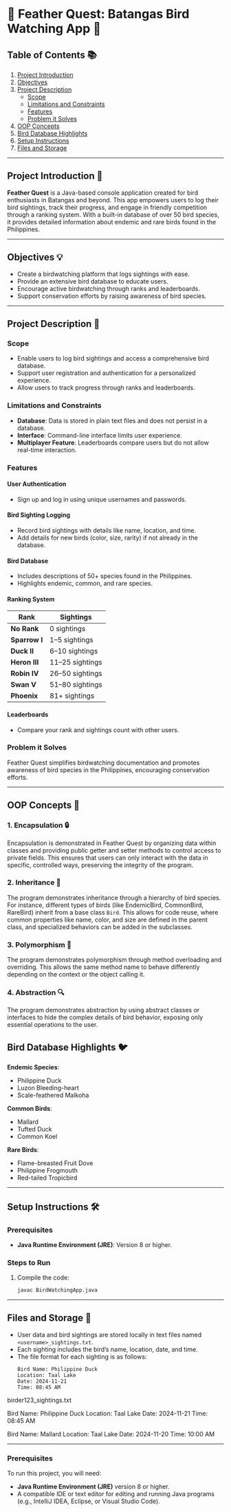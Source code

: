 # 🌿 **Feather Quest: Batangas Bird Watching App** 🌿  

## **Table of Contents** 📚  
1. [Project Introduction](#project-introduction)  
2. [Objectives](#objectives)  
3. [Project Description](#project-description)  
   - [Scope](#scope)  
   - [Limitations and Constraints](#limitations-and-constraints)  
   - [Features](#features)  
   - [Problem it Solves](#problem-it-solves)
4. [OOP Concepts](#oop-concepts)
5. [Bird Database Highlights](#bird-database-highlights)  
6. [Setup Instructions](#setup-instructions)  
7. [Files and Storage](#files-and-storage)  

---

## **Project Introduction** 🚀  
**Feather Quest** is a Java-based console application created for bird enthusiasts in Batangas and beyond. This app empowers users to log their bird sightings, track their progress, and engage in friendly competition through a ranking system. With a built-in database of over 50 bird species, it provides detailed information about endemic and rare birds found in the Philippines.  

---

## **Objectives** 💡  
- Create a birdwatching platform that logs sightings with ease.  
- Provide an extensive bird database to educate users.  
- Encourage active birdwatching through ranks and leaderboards.  
- Support conservation efforts by raising awareness of bird species.  

---

## **Project Description** 👾  

### **Scope**  
- Enable users to log bird sightings and access a comprehensive bird database.  
- Support user registration and authentication for a personalized experience.  
- Allow users to track progress through ranks and leaderboards.  

### **Limitations and Constraints**  
- **Database**: Data is stored in plain text files and does not persist in a database.  
- **Interface**: Command-line interface limits user experience.  
- **Multiplayer Feature**: Leaderboards compare users but do not allow real-time interaction.  

### **Features**  
#### **User Authentication**  
- Sign up and log in using unique usernames and passwords.  

#### **Bird Sighting Logging**  
- Record bird sightings with details like name, location, and time.  
- Add details for new birds (color, size, rarity) if not already in the database.  

#### **Bird Database**  
- Includes descriptions of 50+ species found in the Philippines.  
- Highlights endemic, common, and rare species.  

#### **Ranking System**  
| **Rank**         | **Sightings**   |  
|-------------------|-----------------|  
| **No Rank**       | 0 sightings     |  
| **Sparrow I**     | 1–5 sightings   |  
| **Duck II**       | 6–10 sightings  |  
| **Heron III**     | 11–25 sightings |  
| **Robin IV**      | 26–50 sightings |  
| **Swan V**        | 51–80 sightings |  
| **Phoenix**       | 81+ sightings   |  

#### **Leaderboards**  
- Compare your rank and sightings count with other users.  

### **Problem it Solves**  
Feather Quest simplifies birdwatching documentation and promotes awareness of bird species in the Philippines, encouraging conservation efforts.  

---

## **OOP Concepts** 🔄

### 1. **Encapsulation** 🔒  
Encapsulation is demonstrated in Feather Quest by organizing data within classes and providing public getter and setter methods to control access to private fields. This ensures that users can only interact with the data in specific, controlled ways, preserving the integrity of the program.

### 2. **Inheritance** 🔄  
The program demonstrates inheritance through a hierarchy of bird species. For instance, different types of birds (like EndemicBird, CommonBird, RareBird) inherit from a base class `Bird`. This allows for code reuse, where common properties like name, color, and size are defined in the parent class, and specialized behaviors can be added in the subclasses.


### 3. **Polymorphism** 🔄  
The program demonstrates polymorphism through method overloading and overriding. This allows the same method name to behave differently depending on the context or the object calling it.


### 4. **Abstraction** 🔍  
The program demonstrates abstraction by using abstract classes or interfaces to hide the complex details of bird behavior, exposing only essential operations to the user.


## **Bird Database Highlights** 🐦  
**Endemic Species**:  
- Philippine Duck  
- Luzon Bleeding-heart  
- Scale-feathered Malkoha  

**Common Birds**:  
- Mallard  
- Tufted Duck  
- Common Koel  

**Rare Birds**:  
- Flame-breasted Fruit Dove  
- Philippine Frogmouth  
- Red-tailed Tropicbird  

---

## **Setup Instructions** 🛠️  

### **Prerequisites**  
- **Java Runtime Environment (JRE)**: Version 8 or higher.  

### **Steps to Run**  
1. Compile the code:  
   ```bash  
   javac BirdWatchingApp.java  

---

## **Files and Storage** 📂  

- User data and bird sightings are stored locally in text files named `<username>_sightings.txt`.  
- Each sighting includes the bird’s name, location, date, and time.
- The file format for each sighting is as follows:
  ```plaintext
  Bird Name: Philippine Duck
  Location: Taal Lake
  Date: 2024-11-21
  Time: 08:45 AM

birder123_sightings.txt

Bird Name: Philippine Duck
Location: Taal Lake
Date: 2024-11-21
Time: 08:45 AM

Bird Name: Mallard
Location: Taal Lake
Date: 2024-11-20
Time: 10:00 AM

---
 

### **Prerequisites**  
To run this project, you will need:

- **Java Runtime Environment (JRE)** version 8 or higher.
- A compatible IDE or text editor for editing and running Java programs (e.g., IntelliJ IDEA, Eclipse, or Visual Studio Code).

